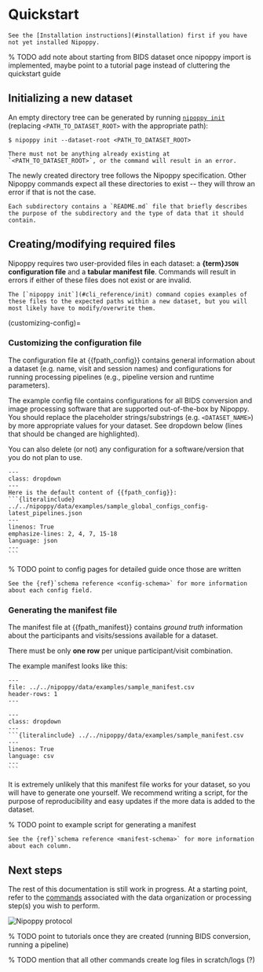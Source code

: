 # Quickstart

```{note}
See the [Installation instructions](#installation) first if you have not yet installed Nipoppy.
```

% TODO add note about starting from BIDS dataset once nipoppy import is implemented, maybe point to a tutorial page instead of cluttering the quickstart guide

## Initializing a new dataset

An empty directory tree can be generated by running [`nipoppy init`](#cli_reference/init) (replacing `<PATH_TO_DATASET_ROOT>` with the appropriate path):

```{code-block} console
$ nipoppy init --dataset-root <PATH_TO_DATASET_ROOT>
```

```{warning}
There must not be anything already existing at `<PATH_TO_DATASET_ROOT>`, or the command will result in an error.
```

The newly created directory tree follows the Nipoppy specification. Other Nipoppy commands expect all these directories to exist -- they will throw an error if that is not the case.

```{tip}
Each subdirectory contains a `README.md` file that briefly describes the purpose of the subdirectory and the type of data that it should contain.
```

## Creating/modifying required files

Nipoppy requires two user-provided files in each dataset: a **{term}`JSON` configuration file** and a **tabular manifest file**. Commands will result in errors if either of these files does not exist or are invalid.

```{note}
The [`nipoppy init`](#cli_reference/init) command copies examples of these files to the expected paths within a new dataset, but you will most likely have to modify/overwrite them.
```

(customizing-config)=
### Customizing the configuration file

The configuration file at {{fpath_config}} contains general information about a dataset (e.g. name, visit and session names) and configurations for running processing pipelines (e.g., pipeline version and runtime parameters).

The example config file contains configurations for all BIDS conversion and image processing software that are supported out-of-the-box by Nipoppy. You should replace the placeholder strings/substrings (e.g. `<DATASET_NAME>`) by more appropriate values for your dataset. See dropdown below (lines that should be changed are highlighted).

You can also delete (or not) any configuration for a software/version that you do not plan to use.

````{admonition} The example config file
---
class: dropdown
---
Here is the default content of {{fpath_config}}:
```{literalinclude} ../../nipoppy/data/examples/sample_global_configs_config-latest_pipelines.json
---
linenos: True
emphasize-lines: 2, 4, 7, 15-18
language: json
---
```
````

% TODO point to config pages for detailed guide once those are written

```{tip}
See the {ref}`schema reference <config-schema>` for more information about each config field.
```

### Generating the manifest file

The manifest file at {{fpath_manifest}} contains *ground truth* information about the participants and visits/sessions available for a dataset.

There must be only **one row** per unique participant/visit combination.

The example manifest looks like this:
```{csv-table}
---
file: ../../nipoppy/data/examples/sample_manifest.csv
header-rows: 1
---
```

````{admonition} Raw content of the example manifest file
---
class: dropdown
---
```{literalinclude} ../../nipoppy/data/examples/sample_manifest.csv
---
linenos: True
language: csv
---
```
````

It is extremely unlikely that this manifest file works for your dataset, so you will have to generate one yourself. We recommend writing a script, for the purpose of reproducibility and easy updates if the more data is added to the dataset.


% TODO point to example script for generating a manifest

```{tip}
See the {ref}`schema reference <manifest-schema>` for more information about each column.
```

## Next steps

The rest of this documentation is still work in progress. At a starting point, refer to the [commands](cli_reference/index) associated with the data organization or processing step(s) you wish to perform.

![Nipoppy protocol](_static/img/nipoppy_protocol.jpg)

% TODO point to tutorials once they are created (running BIDS conversion, running a pipeline)

% TODO mention that all other commands create log files in scratch/logs (?)
